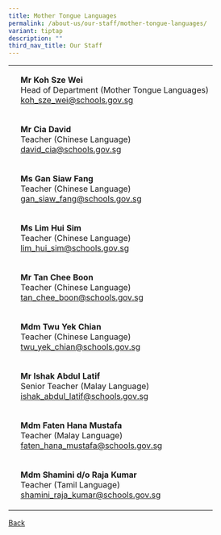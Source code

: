 ```yaml
---
title: Mother Tongue Languages
permalink: /about-us/our-staff/mother-tongue-languages/
variant: tiptap
description: ""
third_nav_title: Our Staff
---
```

<table><tbody><tr><td rowspan="1" colspan="1"><p></p></td><td rowspan="1" colspan="1"><p><strong>Mr Koh Sze Wei</strong><br>Head of Department (Mother Tongue Languages)<br><a href="mailto:koh_sze_wei@schools.gov.sg" rel="noopener noreferrer nofollow" target="_blank">koh_sze_wei@schools.gov.sg</a></p></td></tr><tr><td rowspan="1" colspan="1"><p></p></td><td rowspan="1" colspan="1"><p><strong>Mr Cia David</strong><br>Teacher (Chinese Language)<br><a href="mailto:david_cia@schools.gov.sg" rel="noopener noreferrer nofollow" target="_blank">david_cia@schools.gov.sg</a></p></td></tr><tr><td rowspan="1" colspan="1"><p></p></td><td rowspan="1" colspan="1"><p><strong>Ms Gan Siaw Fang</strong><br>Teacher (Chinese Language)<br><a href="mailto:gan_siaw_fang@schools.gov.sg" rel="noopener noreferrer nofollow" target="_blank">gan_siaw_fang@schools.gov.sg</a></p></td></tr><tr><td rowspan="1" colspan="1"><p></p></td><td rowspan="1" colspan="1"><p><strong>Ms Lim Hui Sim</strong><br>Teacher (Chinese Language)<br><a href="mailto:lim_hui_sim@schools.gov.sg" rel="noopener noreferrer nofollow" target="_blank">lim_hui_sim@schools.gov.sg</a></p></td></tr><tr><td rowspan="1" colspan="1"><p></p></td><td rowspan="1" colspan="1"><p><strong>Mr Tan Chee Boon</strong><br>Teacher (Chinese Language)<br><a href="mailto:tan_chee_boon@schools.gov.sg" rel="noopener noreferrer nofollow" target="_blank">tan_chee_boon@schools.gov.sg</a></p></td></tr><tr><td rowspan="1" colspan="1"><p></p></td><td rowspan="1" colspan="1"><p><strong>Mdm Twu Yek Chian</strong><br>Teacher (Chinese Language)<br><a href="mailto:twu_yek_chian@schools.gov.sg" rel="noopener noreferrer nofollow" target="_blank">twu_yek_chian@schools.gov.sg</a></p></td></tr><tr><td rowspan="1" colspan="1"><p></p></td><td rowspan="1" colspan="1"><p><strong>Mr Ishak Abdul Latif</strong><br>Senior Teacher (Malay Language)<br><a href="mailto:ishak_abdul_latif@schools.gov.sg" rel="noopener noreferrer nofollow" target="_blank">ishak_abdul_latif@schools.gov.sg</a></p></td></tr><tr><td rowspan="1" colspan="1"><p></p></td><td rowspan="1" colspan="1"><p><strong>Mdm Faten Hana Mustafa</strong><br>Teacher (Malay Language)<br><a href="mailto:faten_hana_mustafa@schools.gov.sg" rel="noopener noreferrer nofollow" target="_blank">faten_hana_mustafa@schools.gov.sg</a></p></td></tr><tr><td rowspan="1" colspan="1"><p></p></td><td rowspan="1" colspan="1"><p><strong>Mdm Shamini d/o Raja Kumar</strong><br>Teacher (Tamil Language)<br><a href="mailto:shamini_raja_kumar@schools.gov.sg" rel="noopener noreferrer nofollow" target="_blank">shamini_raja_kumar@schools.gov.sg</a></p></td></tr></tbody></table><p><a href="https://www.tmjc.moe.edu.sg/about-us/Our-Staff/" rel="noopener noreferrer nofollow" target="_blank">Back</a></p>